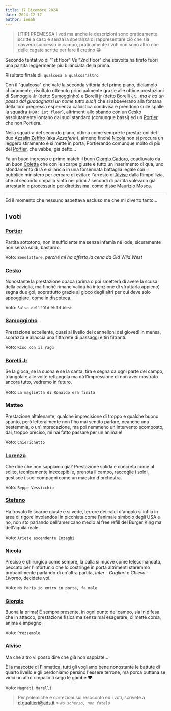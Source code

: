 ```yaml
---
title: 17 Dicembre 2024
date: 2024-12-17
author: ieeah
---
```


> [!TIP] PREMESSA
> I voti ma anche le descrizioni sono praticamente scritte a caso e senza la speranza di rappresentare ciò che sia davvero successo in campo, praticamente i voti non sono altro che delle cagate scritte per fare il cretino 😁

Secondo tentativo di "1st floor" Vs "2nd floor" che stavolta ha tirato fuori una partita leggermente più bilanciata della prima.

Risultato finale di: `qualcosa a qualcos'altro`

Con il "qualcosa" che vale la seconda vittoria del primo piano, diciamolo chiaramente, risultato ottenuto principalmente grazie alle ottime prestazioni di Samoggia Jr (detto [Samogginho](/players/it/samogginho)) e Borelli jr (detto [Borelli Jr](/players/it/borelli)… _ma é ad un passo dal guadagnarsi un nome tutto suo!_) che si abbeverano alla fontana della loro pregressa esperienza calcistica condivisa e prendono sulle spalle la squadra (`NDR: 1st floor`), altrimenti allo sbando con un [Cesko](/players/it/cesko) assolutamente lontano dai suoi standard (comunque bassi) ed un [Portier](/players/it/portier) che non Portiera.

Nella squadra del secondo piano, ottima come sempre le prestazioni del duo [Azzalin](/players/it/azzalin) [Zeffiro](/players/it/zeffiro) (aka _Azzaferin_), almeno finché [Nicola](/players/it/azzalin) non si procura un leggero stiramento e si mette in porta, Portierando comunque molto di più del [Portier](/players/it/portier), che vabbé, già detto…

Fa un buon ingresso e primo match il buon [Giorgio Cadoro](/players/it/cadoro), coadiuvato da un buon [Coletta](/players/it/coletta) che con le scarpe giuste è tutto un inserimento di qua, uno sfondamento di là e si lancia in una forsennata battaglia legale con il pubblico ministero per cercare di evitare l'arresto di [Alvise](/players/it/zingales) dalla Rimpollizia, che al secondo rimpallo vinto nei primi 7 secondi di partita volevano già arrestarlo e [processarlo per direttissima](https://youtu.be/pk3_Y_XC7Q4?si=sWdF_XvMM1GpwGwb&t=40), come disse Maurizio Mosca.

---

Ed il momento che nessuno aspettava escluso me che mi diverto tanto...

## I voti

### [Portier](/players/it/portier)

Partita sottotono, non insufficiente ma senza infamia né lode, sicuramente non senza soldi, bastardo.

Voto: `Benefattore`, _perché mi ha offerto la cena da Old Wild West_

### [Cesko](/players/it/cesko)

Nonostante la prestazione opaca (prima o poi smetterà di avere la scusa della caviglia, ma finché rimane valida ha intenzione di sfruttarla appieno) segna due gol, soprattutto grazie al gioco degli altri per cui deve solo appoggiare, come in discoteca.

Voto: `Salsa dell'Old Wild West`

### [Samogginho](/players/it/samogginho)

Prestazione eccellente, quasi al livello dei cannelloni del giovedì in mensa, scorazza e allaccia una fitta rete di passaggi e tiri filtranti.

Voto: `Riso con il ragù`

### [Borelli Jr](/players/it/borelli)

Se la gioca, se la suona e se la canta, tira e segna da ogni parte del campo, triangola e alle volte rettangola ma dà l'impressione di non aver mostrato ancora tutto, vedremo in futuro.

Voto: `La maglietta di Ronaldo era finita`

### Matteo

Prestazione altalenante, qualche imprecisione di troppo e qualche buono spunto, però letteralmente non l'ho mai sentito parlare, neanche una bestemmia, o un'imprecazione, ma poi nemmeno un intervento scomposto, dai, troppo preciso, mi hai fatto passare per un animale!

Voto: `Chierichetto`

### [Lorenzo](/players/it/zeffiro)

Che dire che non sappiamo già? Prestazione solida e concreta come al solito, tecnicamente ineccepibile, prenota il campo, raccoglie i soldi, gestisce i suoi compagni come un maestro d'orchestra.

Voto: `Beppe Vessicchio`

### [Stefano](/players/it/coletta)

Ha trovato le scarpe giuste e si vede, terrore dei calci d'angolo si infila in area di rigore involandosi in picchiata come l'animale simbolo degli USA e no, non sto parlando dell'americano medio al free refill del Burger King ma dell'aquila reale.

Voto: `Ariete ascendente Inzaghi`

### [Nicola](/players/it/azzalin)

Preciso e chirurgico come sempre, la palla si muove come telecomandata, peccato per l'infortunio che lo costringe in porta altrimenti staremmo probabilmente parlando di un'altra partita, _Inter - Cagliari_ o _Chievo - Livorno_, decidete voi.

Voto: `No Maria io entro in porta, fa male`

### [Giorgio](/players/it/cadoro)

Buona la prima! É sempre presente, in ogni punto del campo, sia in difesa che in attacco, prestazione fisica ma senza mai esagerare, ci mette corsa, anima e impegno.

Voto: `Prezzemolo`

### [Alvise](/players/it/zingales)

Ma che altro vi posso dire che già non sappiate…

È la mascotte di Finmatica, tutti gli vogliamo bene nonostante le battute di quarto livello e gli perdoniamo persino l'essere terrone, ma porca puttana se vinci un altro rimpallo ti sego le gambe ❤️

Voto: `Magneti Marelli`

> Per polemiche e correzioni sul resoconto ed i voti, scrivete a d.gualtieri@ads.it > _`No scherzo, non fatelo`_

